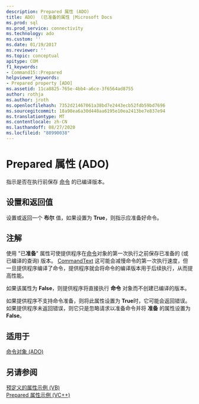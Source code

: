 ```yaml
---
description: Prepared 属性 (ADO)
title: ADO)  (已准备的属性 |Microsoft Docs
ms.prod: sql
ms.prod_service: connectivity
ms.technology: ado
ms.custom: ''
ms.date: 01/19/2017
ms.reviewer: ''
ms.topic: conceptual
apitype: COM
f1_keywords:
- Command15::Prepared
helpviewer_keywords:
- Prepared property [ADO]
ms.assetid: 11ca8825-765e-4bb4-a6ce-3f6564ad8755
author: rothja
ms.author: jroth
ms.openlocfilehash: 7352d21467061a38bd7e2443ecb52fdb59bd7696
ms.sourcegitcommit: 18a98ea6a30d448aa6195e10ea2413be7e837e94
ms.translationtype: MT
ms.contentlocale: zh-CN
ms.lasthandoff: 08/27/2020
ms.locfileid: "88990038"
---
```

# <a name="prepared-property-ado"></a>Prepared 属性 (ADO)
指示是否在执行前保存 [命令](./command-object-ado.md) 的已编译版本。  
  
## <a name="settings-and-return-values"></a>设置和返回值  
 设置或返回一个 **布尔** 值，如果设置为 **True**，则指示应准备好命令。  
  
## <a name="remarks"></a>注解  
 使用 "已**准备**" 属性可使提供程序在[命令](./command-object-ado.md)对象的第一次执行之前保存已准备的 (或已编译的查询) 版本。 [CommandText](./commandtext-property-ado.md) 这可能会减慢命令的第一次执行速度，但一旦提供程序编译了命令，提供程序就会将命令的编译版本用于后续执行，从而提高性能。  
  
 如果该属性为 **False**，则提供程序将直接执行 **命令** 对象而不创建已编译的版本。  
  
 如果提供程序不支持命令准备，则将此属性设置为 **True**时，它可能会返回错误。 如果提供程序未返回错误，则它只是忽略请求以准备命令并将 **准备** 的属性设置为 **False**。  
  
## <a name="applies-to"></a>适用于  
 [命令对象 (ADO)](./command-object-ado.md)  
  
## <a name="see-also"></a>另请参阅  
 [预定义的属性示例 (VB) ](./prepared-property-example-vb.md)   
 [Prepared 属性示例 (VC++)](./prepared-property-example-vc.md)